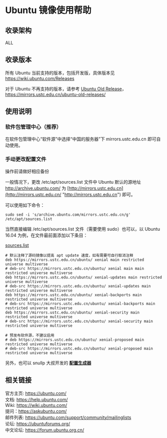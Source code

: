 ---
---

# Ubuntu 镜像使用帮助

## 收录架构

ALL

## 收录版本

所有 Ubuntu 当前支持的版本，包括开发版，具体版本见 <https://wiki.ubuntu.com/Releases>

对于 Ubuntu 不再支持的版本，请参考 [Ubuntu Old Release](ubuntu-old-release "mirrors:help:ubuntu-old-release")，<https://mirrors.ustc.edu.cn/ubuntu-old-releases/>

## 使用说明

### 软件包管理中心（推荐）

在软件包管理中心“软件源”中选择“中国的服务器”下 mirrors.ustc.edu.cn 即可自动使用。

### 手动更改配置文件

操作前请做好相应备份

一般情况下，更改 /etc/apt/sources.list 文件中 Ubuntu 默认的源地址 <http://archive.ubuntu.com/> 为 [http://mirrors.ustc.edu.cn](http://mirrors.ustc.edu.cn/ "http://mirrors.ustc.edu.cn") 即可。

可以使用如下命令：

    sudo sed -i 's/archive.ubuntu.com/mirrors.ustc.edu.cn/g' /etc/apt/sources.list

当然直接编辑 /etc/apt/sources.list 文件（需要使用 sudo）也可以，以 Ubuntu 16.04 为例，在文件最前面添加以下条目：

[sources.list](/wiki/_export/code/mirrors/help/sources435f-4.list?codeblock=0 "下载片段")

    # 默认注释了源码镜像以提高 apt update 速度，如有需要可自行取消注释
    deb https://mirrors.ustc.edu.cn/ubuntu/ xenial main restricted universe multiverse
    # deb-src https://mirrors.ustc.edu.cn/ubuntu/ xenial main main restricted universe multiverse
    deb https://mirrors.ustc.edu.cn/ubuntu/ xenial-updates main restricted universe multiverse
    # deb-src https://mirrors.ustc.edu.cn/ubuntu/ xenial-updates main restricted universe multiverse
    deb https://mirrors.ustc.edu.cn/ubuntu/ xenial-backports main restricted universe multiverse
    # deb-src https://mirrors.ustc.edu.cn/ubuntu/ xenial-backports main restricted universe multiverse
    deb https://mirrors.ustc.edu.cn/ubuntu/ xenial-security main restricted universe multiverse
    # deb-src https://mirrors.ustc.edu.cn/ubuntu/ xenial-security main restricted universe multiverse
     
    # 预发布软件源，不建议启用
    # deb https://mirrors.ustc.edu.cn/ubuntu/ xenial-proposed main restricted universe multiverse
    # deb-src https://mirrors.ustc.edu.cn/ubuntu/ xenial-proposed main restricted universe multiverse

另外，也可以 snullp 大叔开发的 **[配置生成器](https://mirrors.ustc.edu.cn/repogen/ "https://mirrors.ustc.edu.cn/repogen/")**

## 相关链接

官方主页: <https://ubuntu.com/>  
文档: <https://help.ubuntu.com/>  
Wiki: <https://wiki.ubuntu.com/>  
提问：<https://askubuntu.com/>  
邮件列表: <https://ubuntu.com/support/community/mailinglists>  
论坛: <https://ubuntuforums.org/>  
中文论坛: <https://forum.ubuntu.org.cn/>
